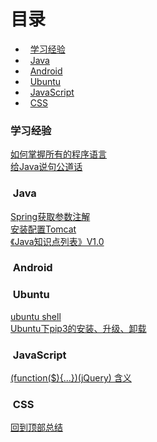 
# 目录  
- &nbsp;&nbsp;[学习经验](#learn)  
- &nbsp;&nbsp;[Java](#java)  
- &nbsp;&nbsp;[Android](#android)  
- &nbsp;&nbsp;[Ubuntu](#ubuntu)  
- &nbsp;&nbsp;[JavaScript](#JavaScript)  
- &nbsp;&nbsp;[CSS](#css)  

### <span id="learn">学习经验</span>  
[如何掌握所有的程序语言](2018/learn-program-language.md)  
[给Java说句公道话](2018/wangyin-java.md)  

### <span id="java">&nbsp;Java</span>  
[Spring获取参数注解](2018/spring-get-data.md)  
[安装配置Tomcat](2018/install-setup-tomcat.md)  
[《Java知识点列表》V1.0](2018/java-learn-point.md)  

### <span id="android">&nbsp;Android</span>  
  
  

### <span id="ubuntu">&nbsp;Ubuntu</span>  
[ubuntu shell](2018/ubuntu-shell.md)  
[Ubuntu下pip3的安装、升级、卸载](2018/ubuntu-pip3.md)  

### <span id="JavaScript">&nbsp;JavaScript</span>  
[(function($){...})(jQuery) 含义](2018/jquery-function.md)  

### <span id="css">&nbsp;CSS</span>  
[回到顶部总结](2018/backtop.md)  